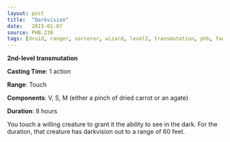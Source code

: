 ```yaml
---
layout: post
title:  "Darkvision"
date:   2015-01-07
source: PHB.230
tags: [druid, ranger, sorcerer, wizard, level2, transmutation, phb, fan]
---
```


**2nd-level transmutation**

**Casting Time**: 1 action

**Range**: Touch

**Components**: V, S, M (either a pinch of dried carrot or an agate)

**Duration**: 8 hours

You touch a willing creature to grant it the ability to see in the dark. For the duration, that creature has darkvision out to a range of 60 feet.
